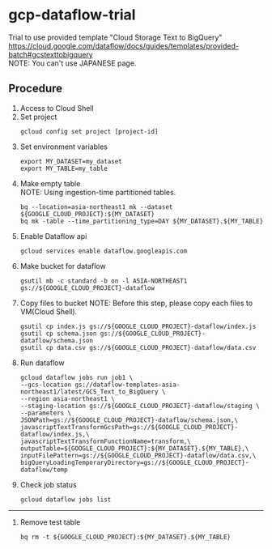 # gcp-dataflow-trial
Trial to use provided template "Cloud Storage Text to BigQuery"  
https://cloud.google.com/dataflow/docs/guides/templates/provided-batch#gcstexttobigquery  
NOTE: You can't use JAPANESE page.

## Procedure
1. Access to Cloud Shell
1. Set project
    ```
    gcloud config set project [project-id]
    ```
1. Set environment variables
    ```
    export MY_DATASET=my_dataset
    export MY_TABLE=my_table
    ```
1. Make empty table  
NOTE: Using ingestion-time partitioned tables.
    ```
    bq --location=asia-northeast1 mk --dataset ${GOOGLE_CLOUD_PROJECT}:${MY_DATASET}
    bq mk -table --time_partitioning_type=DAY ${MY_DATASET}.${MY_TABLE}
    ```
1. Enable Dataflow api
    ```
    gcloud services enable dataflow.googleapis.com
    ```
1. Make bucket for dataflow
    ```
    gsutil mb -c standard -b on -l ASIA-NORTHEAST1 gs://${GOOGLE_CLOUD_PROJECT}-dataflow
    ```
1. Copy files to bucket
NOTE: Before this step, please copy each files to VM(Cloud Shell).
    ```
    gsutil cp index.js gs://${GOOGLE_CLOUD_PROJECT}-dataflow/index.js
    gsutil cp schema.json gs://${GOOGLE_CLOUD_PROJECT}-dataflow/schema.json
    gsutil cp data.csv gs://${GOOGLE_CLOUD_PROJECT}-dataflow/data.csv
    ```
1. Run dataflow
    ```
    gcloud dataflow jobs run job1 \
    --gcs-location gs://dataflow-templates-asia-northeast1/latest/GCS_Text_to_BigQuery \
    --region asia-northeast1 \
    --staging-location gs://${GOOGLE_CLOUD_PROJECT}-dataflow/staging \
    --parameters \
    JSONPath=gs://${GOOGLE_CLOUD_PROJECT}-dataflow/schema.json,\
    javascriptTextTransformGcsPath=gs://${GOOGLE_CLOUD_PROJECT}-dataflow/index.js,\
    javascriptTextTransformFunctionName=transform,\
    outputTable=${GOOGLE_CLOUD_PROJECT}:${MY_DATASET}.${MY_TABLE},\
    inputFilePattern=gs://${GOOGLE_CLOUD_PROJECT}-dataflow/data.csv,\
    bigQueryLoadingTemporaryDirectory=gs://${GOOGLE_CLOUD_PROJECT}-dataflow/temp
    ```
1. Check job status
    ```
    gcloud dataflow jobs list
    ```
---
1. Remove test table
    ```
    bq rm -t ${GOOGLE_CLOUD_PROJECT}:${MY_DATASET}.${MY_TABLE}
    ```
